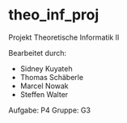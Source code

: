 # theo_inf_proj
Projekt Theoretische Informatik II

Bearbeitet durch:
* Sidney Kuyateh
* Thomas Schäberle
* Marcel Nowak
* Steffen Walter

Aufgabe: P4 
Gruppe: G3
